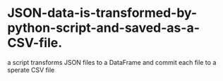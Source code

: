 # JSON-data-is-transformed-by-python-script-and-saved-as-a-CSV-file.
a script transforms JSON files to a DataFrame and commit each file to a sperate CSV file 
